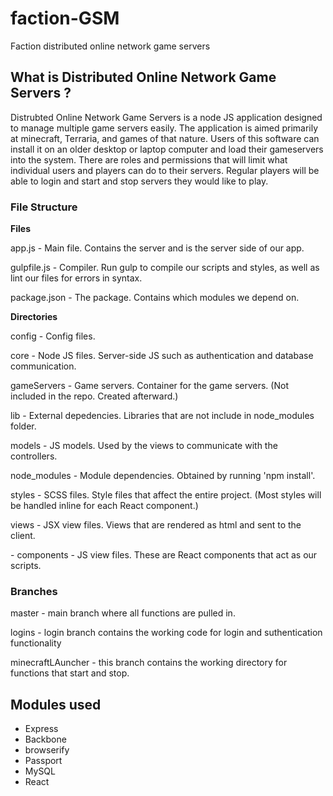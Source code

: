 # faction-GSM
Faction distributed online network game servers

<h2>What is Distributed Online Network Game Servers ?</h2>
<p>Distrubted Online Network Game Servers is a node JS application designed to manage multiple game servers easily.
The application is aimed primarily at minecraft, Terraria, and games of that nature. Users of this software can
install it on an older desktop or laptop computer and load their gameservers into the system. There are roles and
permissions that will limit what individual users and players can do to their servers. Regular players will be
able to login and start and stop servers they would like to play. </p>

<h3>File Structure</h3>
<strong>Files</strong>
<p>app.js - Main file. Contains the server and is the server side of our app.</p>
<p>gulpfile.js - Compiler. Run gulp to compile our scripts and styles, as well as lint our files for errors in syntax.</p>
<p>package.json - The package. Contains which modules we depend on.</p>
<strong>Directories</strong>
<p>config - Config files.</p>
<p>core - Node JS files. Server-side JS such as authentication and database communication.</p>
<p>gameServers - Game servers. Container for the game servers. (Not included in the repo. Created afterward.)</p>
<p>lib - External depedencies. Libraries that are not include in node_modules folder.</p>
<p>models - JS models. Used by the views to communicate with the controllers.</p>
<p>node_modules - Module dependencies. Obtained by running 'npm install'.</p>
<p>styles - SCSS files. Style files that affect the entire project. (Most styles will be handled inline for each React component.)</p>
<p>views - JSX view files. Views that are rendered as html and sent to the client.</p>
<p> - components - JS view files. These are React components that act as our scripts.</p>


<h3>Branches</h3>
<p>master - main branch where all functions are pulled in.</p>
<p>logins - login branch contains the working code for login and suthentication functionality</p>
<p>minecraftLAuncher - this branch contains the working directory for functions that start and stop.</p>

<h2>Modules used</h2>
<ul>
<li>Express</li>
<li>Backbone</li>
<li>browserify</li>
<li>Passport</li>
<li>MySQL</li>
<li>React</li>
</ul>
